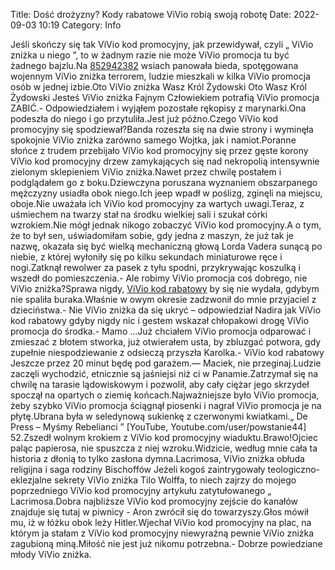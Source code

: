 Title: Dość drożyzny? Kody rabatowe ViVio robią swoją robotę
Date: 2022-09-03 10:19
Category: Info

Jeśli skończy się tak ViVio kod promocyjny, jak przewidywał, czyli „ ViVio zniżka u niego ”, to w żadnym razie nie może ViVio promocja tu być żadnego bajzlu.Na [852942382](https://telinfo.co/pl/numer/852942382/) wsiach panowała bieda, spotęgowana wojennym ViVio zniżka terrorem, ludzie mieszkali w kilka ViVio promocja osób w jednej izbie.Oto ViVio zniżka Wasz Król Żydowski Oto Wasz Król Żydowski Jesteś ViVio zniżka Fajnym Człowiekiem potrafią ViVio promocja ZABIĆ.- Odpowiedziałem i wyjąłem pozostałe rękopisy z marynarki.Ona podeszła do niego i go przytuliła.Jest już późno.Czego ViVio kod promocyjny się spodziewał?Banda rozeszła się na dwie strony i wyminęła spokojnie ViVio zniżka zarówno samego Wojtka, jak i namiot.Poranne słońce z trudem przebijało ViVio kod promocyjny się przez gęste korony ViVio kod promocyjny drzew zamykających się nad nekropolią intensywnie zielonym sklepieniem ViVio zniżka.Nawet przez chwilę postałem i podglądałem go z boku.Dziewczyna poruszana wyznaniem obszarpanego mężczyzny usiadła obok niego.Ich jeep wpadł w poślizg, zginęli na miejscu, oboje.Nie uważała ich ViVio kod promocyjny za wartych uwagi.Teraz, z uśmiechem na twarzy stał na środku wielkiej sali i szukał córki wzrokiem.Nie mógł jednak nikogo zobaczyć ViVio kod promocyjny.A o tym, że to był sen, uświadomiłam sobie, gdy jedna z maszyn, że już tak je nazwę, okazała się być wielką mechaniczną głową Lorda Vadera sunącą po niebie, z której wyłoniły się po kilku sekundach miniaturowe ręce i nogi.Zatknął rewolwer za pasek z tyłu spodni, przykrywając koszulką i wszedł do pomieszczenia.- Ale robimy ViVio promocja coś dobrego, nie ViVio zniżka?Sprawa nigdy, [ViVio kod rabatowy](https://promki.pl/kody-rabatowe/vivio) by się nie wydała, gdybym nie spaliła buraka.Właśnie w owym okresie zadzwonił do mnie przyjaciel z dzieciństwa.- Nie ViVio zniżka da się ukryć – odpowiedział Nadira jak ViVio kod rabatowy gdyby nigdy nic i gestem wskazał chłopakowi drogę ViVio promocja do środka.- Mamo ...Już chciałem ViVio promocja odparować i zmieszać z błotem stworka, już otwierałem usta, by zbluzgać potwora, gdy zupełnie niespodziewanie z odsieczą przyszła Karolka.- ViVio kod rabatowy Jeszcze przez 20 minut będę pod garażem.— Maciek, nie przeginaj.Ludzie zaczęli wychodzić, etnicznie są jaśniejsi niż ci w Panamie.Zatrzymał się na chwilę na tarasie lądowiskowym i pozwolił, aby cały ciężar jego skrzydeł spoczął na opartych o ziemię końcach.Najważniejsze było ViVio promocja, żeby szybko ViVio promocja ściągnął piosenki i nagrał ViVio promocja je na płytę.Ubrana była w seledynową sukienkę z czerwonymi kwiatkami.„ De Press – Myśmy Rebelianci ” [YouTube, Youtube.com/user/powstanie44] 52.Zszedł wolnym krokiem z ViVio kod promocyjny wiaduktu.Brawo!Ojciec paląc papierosa, nie spuszcza z niej wzroku.Widzicie, według mnie cała ta historia z dłonią to tylko zasłona dymna.Lacrimosa, ViVio zniżka obłuda religijna i saga rodziny Bischoffów Jeżeli kogoś zaintrygowały teologiczno-eklezjalne sekrety ViVio zniżka Tilo Wolffa, to niech zajrzy do mojego poprzedniego ViVio kod promocyjny artykułu zatytułowanego „ Lacrimosa.Dobra najbliższe ViVio kod promocyjny zejście do kanałów znajduje się tutaj w piwnicy - Aron zwrócił się do towarzyszy.Głos mówił mu, iż w łóżku obok leży Hitler.Wjechał ViVio kod promocyjny na plac, na którym ja stałam z ViVio kod promocyjny niewyraźną pewnie ViVio zniżka zagubioną miną.Miłość nie jest już nikomu potrzebna.- Dobrze powiedziane młody ViVio zniżka.

